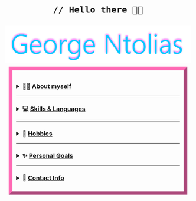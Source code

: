 <h1 style = "text-align: center">

  `// Hello there 👋😎`

</h1>

<style>
  .content {
    border: 10px outset hotpink;
    padding: 10px;
    margin: 10px;
  },
  .column {
    padding: 5px;
  },
  .row::after {
    align: center;
  }
</style>

<a href="https://friedimage.github.io">
  <img align="center" alt="George Ntolias" width="1000px" padding-bottom="10px" src="https://raw.githubusercontent.com/FriedImage/FriedImage/main/images/name.png" />
</a>

<div class="content">
  <div><h3><details><summary><b> 👨‍💻 <u> About myself </u></b></summary>

  _______________________

##### 🏄‍♂️ My name is George, I am 19 years old and live in Greece

<br>

##### 👨‍🎓 I am also currently an undergraduate university student in my 2nd year of studying <i><b>Computer Science</b></i> in hopes to becoming a programmer in the future

<br>

##### 👨‍💻 I picked up programming since high school. I've always liked computers, since I spent and spend most of my time with them, also playing video games along the way

<br>

<center>

###### fun fact! My last name is pronounced like this: dolyash

</center>

</details></div>
<!-- end of about myself -->

_______________________

<div>
  <h3><details><summary><b> 💻 <u> Skills & Languages </u></b></summary>

_______________________

##### 💫 I am currently a beginner programmer and still learning more and more up to this day but I have knowledge in

    > Java
    > HTML & Markdown
    > OracleSQL
    > C++
    > Python

<div class="row"><center>
  <div class="column">
    <img width="40px" alt="Java" src="https://cdn.jsdelivr.net/gh/devicons/devicon/icons/java/java-original.svg" />
    <img width="40px" alt="SQL" src="https://cdn.jsdelivr.net/gh/devicons/devicon/icons/oracle/oracle-original.svg" /></div>
  
  <div class="column">
    <img width="40px" alt="Python" src="https://cdn.jsdelivr.net/gh/devicons/devicon/icons/python/python-original.svg" />
    <img width="40px" alt="C++" src="https://cdn.jsdelivr.net/gh/devicons/devicon/icons//cplusplus/cplusplus-original.svg" />
  </div>

  <div class="column">
    <img width="40px" alt="HTML" src="https://cdn.jsdelivr.net/gh/devicons/devicon/icons/html5/html5-original-wordmark.svg" />
    <img width="40px" alt="Markdown" src="https://cdn.jsdelivr.net/gh/devicons/devicon/icons/markdown/markdown-original.svg" />
  </div></center>
</div>
</div>
<!-- end of skills & languages div -->

_______________________

<div>
  <h3><details><summary><b> 🎈 <u> Hobbies </u></b></summary>

_______________________

##### 🎮 My hobbies include gaming, listening to music, coding, playing the harmonica sometimes and staying home (*￣︶￣*  )🍵

  </details>
</div>
<!-- end of hobbies div -->

_______________________

<div>
  <h3><details><summary><b> ✨ <u> Personal Goals </u></b></summary>

_______________________

##### 📌 One of my main goals is to graduate from my university and learn more about my field of study

<br>

##### 📌 Start a number of small or maybe bigger projects in various programming languages for more experience

  </details>
</div>
<!-- end of personal goals div -->

_______________________

<div>
  <h3><details><summary><b> 💬 <u> Contact Info </u></b></summary>

_______________________

##### 📩 For inquiries you can always contact with me by sending me an [e-mail](mailto:ntoliasg@gmail.com) OR through any of my socials below

<br>

<h5><img align="right" width="25%" src="https://img.shields.io/static/v1?style=for-the-badge&message=Discord&color=5865F2&logo=Discord&logoColor=FFFFFF&label=" /> >  FriedGeorge#3780

<br>

<a href="https://twitter.com/dolias1/">
  <img align="right" width="25%" src="https://img.shields.io/static/v1?style=for-the-badge&message=Twitter&color=1DA1F2&logo=Twitter&logoColor=FFFFFF&label=" /> > @dolias1
</a>

<br>

<a href="https://www.instagram.com/george.dolias/">
  <img align="right" width="25%" src="https://img.shields.io/static/v1?style=for-the-badge&message=Instagram&color=E4405F&logo=Instagram&logoColor=FFFFFF&label=" /> > @george.dolias
</a></h5>

</div>
<!-- end of contact info div -->

</div>

<!--
**FriedImage/FriedImage** is a ✨ _special_ ✨ repository because its `README.md` (this file) appears on your GitHub profile.

Here are some ideas to get you started:

- 🔭 I’m currently working on ...
- 🌱 I’m currently learning ...
- 👯 I’m looking to collaborate on ...
- 🤔 I’m looking for help with ...
- 💬 Ask me about ...
- 📫 How to reach me: ...
- 😄 Pronouns: ...
- ⚡ Fun fact: ...
-->
